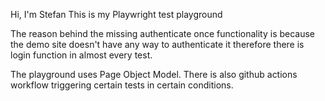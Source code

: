 Hi, I'm Stefan
This is my Playwright test playground

The reason behind the missing authenticate once functionality is because the demo site doesn't have any way to authenticate it therefore there is login function in almost every test.

The playground uses Page Object Model.
There is also github actions workflow triggering certain tests in certain conditions.
